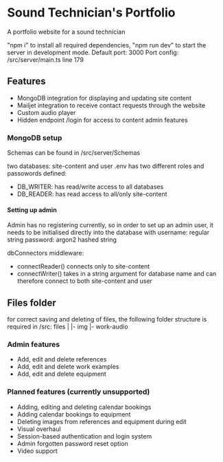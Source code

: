 # Sound Technician's Portfolio
A portfolio website for a sound technician

"npm i" to install all required dependencies, "npm run dev" to start the server in development mode. Default port: 3000
Port config:  /src/server/main.ts line 179

## Features
- MongoDB integration for displaying and updating site content
- Mailjet integration to receive contact requests through the website
- Custom audio player
- Hidden endpoint /login for access to content admin features

 ### MongoDB setup
 Schemas can be found in /src/server/Schemas

 two databases: site-content and user
 .env has two different roles and passowords defined: 
 - DB_WRITER: has read/write access to all databases
 - DB_READER: has read access to all/only site-content

#### Setting up admin
Admin has no registering currently, so in order to set up an admin user, it needs to be initialised directly into the database with
username: regular string
password: argon2 hashed string

dbConnectors middleware: 
- connectReader() connects only to site-content
- connectWriter() takes in a string argument for database name and can therefore connect to both site-content and user

## Files folder
for correct saving and deleting of files, the following folder structure is required in /src:
files
     |
     |- img
     |- work-audio

### Admin features
- Add, edit and delete references
- Add, edit and delete work examples
- Add, edit and delete equipment

### Planned features (currently unsupported)
- Adding, editing and deleting calendar bookings
- Adding calendar bookings to equipment
- Deleting images from references and equipment during edit
- Visual overhaul
- Session-based authentication and login system
- Admin forgotten password reset option
- Video support

  

  
